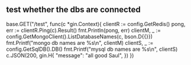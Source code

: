 ## test whether the dbs are connected
base.GET("/test", func(c *gin.Context){
			clientR := config.GetRedis()
			pong, err := clientR.Ping(c).Result()
			fmt.Println(pong, err)
			clientM, _ := config.GetMongoClient().ListDatabaseNames(c, bson.D{{}})
			fmt.Printf("mongo db names are %s\n", clientM)
			clientS, _ := config.GetSqlDB().DB()
			fmt.Printf("mysql db names are %s\n", clientS)
			c.JSON(200, gin.H{
				"message": "all good Saul",
			})
		})
